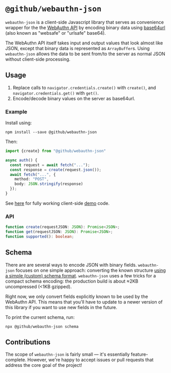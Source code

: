 # `@github/webauthn-json`

`webauthn-json` is a client-side Javascript library that serves as convenience wrapper for the the [WebAuthn API](https://www.w3.org/TR/webauthn/) by encoding binary data using [base64url](https://w3c.github.io/webauthn/#sctn-dependencies) (also known as "websafe" or "urlsafe" base64).

The WebAuthn API itself takes input and output values that look almost like JSON, except that binary data is represented as `ArrayBuffer`s. Using `webauthn-json` allows the data to be sent from/to the server as normal JSON without client-side processing.

## Usage

1) Replace calls to `navigator.credentials.create()` with `create()`, and `navigator.credentials.get()` with `get()`.
2) Encode/decode binary values on the server as base64url.

### Example

Install using:

```shell
npm install --save @github/webauthn-json
```

Then:

```typescript
import {create} from "@github/webauthn-json"

async auth() {
  const request = await fetch("...");
  const response = create(request.json());
  await fetch("...", {
    method: "POST",
    body: JSON.stringify(response)
  });
}
```

See [here](https://github.com/github/webauthn-json/blob/gh-pages/src/src/index.ts) for fully working client-side [demo](https://github.github.com/webauthn-json/demo/) code.

### API

```typescript
function create(requestJSON: JSON): Promise<JSON>;
function get(requestJSON: JSON): Promise<JSON>;
function supported(): boolean;
```

## Schema

There are are several ways to encode JSON with binary fields. `webauthn-json` focuses on one simple approach: converting the known structure [using a simple (custom) schema format](https://github.com/github/webauthn-json/blob/master/src/webauthn-schema.ts). `webauthn-json` uses a few tricks for a compact schema encoding: the production build is about ≈2KB uncompressed (<1KB gzipped).

Right now, we only convert fields explicitly known to be used by the WebAuthn API. This means that you'll have to update to a newer version of this library if you want to use new fields in the future.

To print the current schema, run:

```shell
npx @github/webauthn-json schema
```

## Contributions

The scope of `webauthn-json` is fairly small — it's essentially feature-complete. However, we're happy to accept issues or pull requests that address the core goal of the project!
